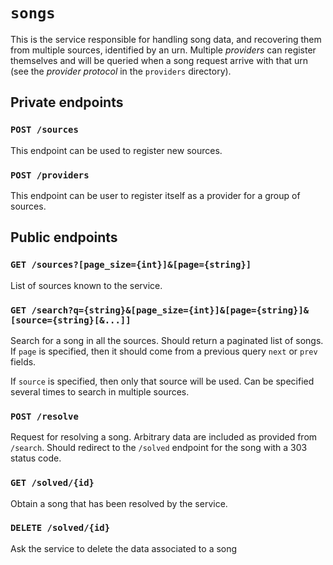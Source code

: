 # `songs`

This is the service responsible for handling song data, and recovering them from
multiple sources, identified by an urn. Multiple _providers_ can register
themselves and will be queried when a song request arrive with that urn (see the
_provider protocol_ in the `providers` directory).

## Private endpoints

### `POST /sources`
This endpoint can be used to register new sources.

### `POST /providers`
This endpoint can be user to register itself as a provider for a group of
sources.

## Public endpoints

### `GET /sources?[page_size={int}]&[page={string}]`
List of sources known to the service.

### `GET /search?q={string}&[page_size={int}]&[page={string}]&[source={string}[&...]]`
Search for a song in all the sources. Should return a paginated list of songs.
If `page` is specified, then it should come from a previous query `next` or
`prev` fields.

If `source` is specified, then only that source will be used. Can be specified
several times to search in multiple sources.

### `POST /resolve`
Request for resolving a song. Arbitrary data are included as provided from
`/search`. Should redirect to the `/solved` endpoint for the song with a 303
status code.

### `GET /solved/{id}`
Obtain a song that has been resolved by the service.

### `DELETE /solved/{id}`
Ask the service to delete the data associated to a song



